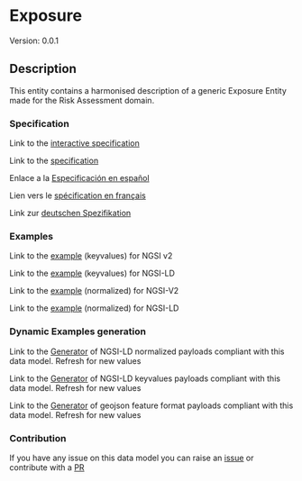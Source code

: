 # Exposure
Version: 0.0.1

## Description 

This entity contains a harmonised description of a generic Exposure Entity made for the Risk Assessment domain.
### Specification

Link to the [interactive specification](https://swagger.lab.fiware.org/?url=https://raw.githubusercontent.com/smart-data-models/dataModel.RiskManagement/master/Exposure/swagger.yaml)

Link to the [specification](https://github.com/smart-data-models/dataModel.RiskManagement/blob/master/Exposure/doc/spec.md)

Enlace a la [Especificación en español](https://github.com/smart-data-models/dataModel.RiskManagement/blob/master/Exposure/doc/spec_ES.md)

Lien vers le [spécification en français](https://github.com/smart-data-models/dataModel.RiskManagement/blob/master/Exposure/doc/spec_FR.md)

Link zur [deutschen Spezifikation](https://github.com/smart-data-models/dataModel.RiskManagement/blob/master/Exposure/doc/spec_DE.md)
### Examples

Link to the [example](https://github.com/smart-data-models/dataModel.RiskManagement/blob/master/Exposure/examples/example.json) (keyvalues) for NGSI v2

Link to the [example](https://github.com/smart-data-models/dataModel.RiskManagement/blob/master/Exposure/examples/example.jsonld) (keyvalues) for NGSI-LD

Link to the [example](https://github.com/smart-data-models/dataModel.RiskManagement/blob/master/Exposure/examples/example-normalized.json) (normalized) for NGSI-V2

Link to the [example](https://github.com/smart-data-models/dataModel.RiskManagement/blob/master/Exposure/examples/example-normalized.jsonld) (normalized) for NGSI-LD
### Dynamic Examples generation

Link to the [Generator](https://smartdatamodels.org/extra/ngsi-ld_generator.php?schemaUrl=https://raw.githubusercontent.com/smart-data-models/dataModel.RiskManagement/master/Exposure/schema.json&email=info@smartdatamodels.org) of NGSI-LD normalized payloads compliant with this data model. Refresh for new values

Link to the [Generator](https://smartdatamodels.org/extra/ngsi-ld_generator_keyvalues.php?schemaUrl=https://raw.githubusercontent.com/smart-data-models/dataModel.RiskManagement/master/Exposure/schema.json&email=info@smartdatamodels.org) of NGSI-LD keyvalues payloads compliant with this data model. Refresh for new values

Link to the [Generator](https://smartdatamodels.org/extra/geojson_features_generator_v1.0.php?schemaUrl=https://raw.githubusercontent.com/smart-data-models/dataModel.RiskManagement/master/Exposure/schema.json&email=info@smartdatamodels.org) of geojson feature format payloads compliant with this data model. Refresh for new values
### Contribution

 If you have any issue on this data model you can raise an [issue](https://github.com/smart-data-models/dataModel.RiskManagement/issues)  or contribute with a [PR](https://github.com/smart-data-models/dataModel.RiskManagement/pulls)